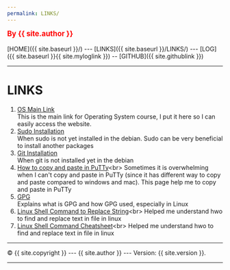 ```yaml
---
permalink: LINKS/
---
```

<span style="color:red; font-weight:bold; font-size:larger;">By {{ site.author }}</span>
<br><br>
[HOME]({{ site.baseurl }}/) ---
[LINKS]({{ site.baseurl }}/LINKS/) ---
[LOG]({{ site.baseurl }}{{ site.myloglink }}) --
[GITHUB]({{ site.githublink }})
<br>
<hr>

# LINKS

1. [OS Main Link](https://os.vlsm.org/)<br>
This is the main link for Operating System course, I put it here so I can easily access the website.
2. [Sudo Installation](https://milq.github.io/enable-sudo-user-account-debian/)<br>
When sudo is not yet installed in the debian. Sudo can be very beneficial to install another packages
3. [Git Installation](https://www.atlassian.com/git/tutorials/install-git#linux)<br>
When git is not installed yet in the debian
4. [How to copy and paste in PuTTy](https://www.alphr.com/copy-paste-putty/#:~:text=Press%20Ctrl%2BC%20or%20right,it%20or%20press%20Shift%20%2B%20Insert.)<br>
Sometimes it is overwhelming when I can't copy and paste in PuTTy (since it has different way to copy and paste compared to windows and mac). This page help me to copy and paste in PuTTy
5. [GPG](https://www.quora.com/What-are-GPG-keys-How-are-they-used-in-Linux)<br>
Explains what is GPG and how GPG used, especially in Linux
6. [Linux Shell Command to Replace String]([https://www.quora.com/What-are-GPG-keys-How-are-they-used-in-Linux](https://www.cyberciti.biz/faq/how-to-use-sed-to-find-and-replace-text-in-files-in-linux-unix-shell/#:~:text=Find%20and%20replace%20text%20within%20a%20file%20using%20sed%20command&text=Use%20Stream%20EDitor%20(sed)%20as,a%20file%20named%20input.txt))<br>
Helped me understand hwo to find and replace text in file in linux
7. [Linux Shell Command Cheatsheet](https://docs.cs.cf.ac.uk/notes/linux-shell-commands/#:~:text=The%20shell%20command%20cd%20is,are%20executed%20by%20the%20shell.)<br>
Helped me understand hwo to find and replace text in file in linux
<hr>
&copy; {{ site.copyright }} --- {{ site.author }} --- Version: {{ site.version }}.
<hr>
<br>

